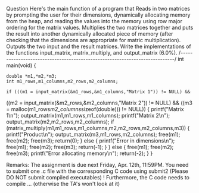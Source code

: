
Question
Here's the main function of a program that
Reads in two matrices by prompting the user for their dimensions, dynamically allocating memory from the heap, and reading the values into the memory using row major ordering for the matrix values.
Multiplies the two matrices together and puts the result into another dynamically allocated piece of memory (after checking that the dimensions are appropriate for matric multiplication).
Outputs the two input and the result matrices.
Write the implementations of the functions input_matrix, matrix_multiply, and output_matrix (6.0%).
/*---------------------------------------------------------------------------*/
int main(void) {

    double *m1,*m2,*m3;
    int m1_rows,m1_columns,m2_rows,m2_columns;

    if (((m1 = input_matrix(&m1_rows,&m1_columns,"Matrix 1")) != NULL) &&
((m2 = input_matrix(&m2_rows,&m2_columns,"Matrix 2")) != NULL) &&
((m3 = malloc(m1_rows*m2_columns*sizeof(double))) != NULL)) {
        printf("Matrix 1\n");
        output_matrix(m1,m1_rows,m1_columns);
        printf("Matrix 2\n");
        output_matrix(m2,m2_rows,m2_columns);
        if (matrix_multiply(m1,m1_rows,m1_columns,m2,m2_rows,m2_columns,m3)) {
            printf("Product\n");
            output_matrix(m3,m1_rows,m2_columns);
            free(m1);
            free(m2);
            free(m3);
            return(0);
        } else {
            printf("Error in dimensions\n");
            free(m1);
            free(m2);
            free(m3);
            return(-1);
        }
    } else {
        free(m1);
        free(m2);
        free(m3);
        printf("Error allocating memory\n");
        return(-2);
    }
}


Remarks:
The assignment is due next Friday, Apr. 12th, 11:59PM.
You need to submit one .c file with the corresponding C code using submit2 (Please DO NOT submit compiled executables) ! Furthermore, the C code needs to compile ... (otherwise the TA's won't look at it)

